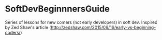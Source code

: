 # SoftDevBeginnnersGuide
Series of lessons for new comers (not early developers) in soft dev. Inspired by Zed Shaw's article (http://zedshaw.com/2015/06/16/early-vs-beginning-coders/)
